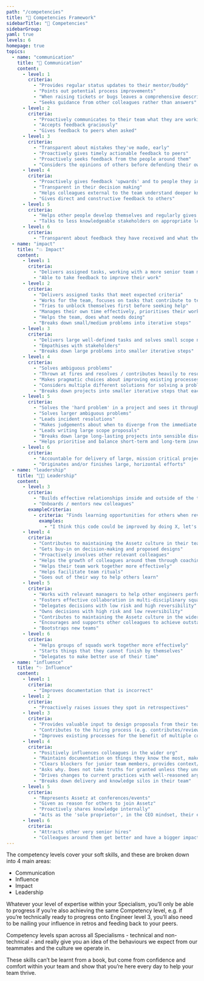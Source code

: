 ```yaml
---
path: "/competencies"
title: "📔 Competencies Framework"
sidebarTitle: "📔 Competencies"
sidebarGroup:
yaml: true
levels: 6
homepage: true
topics:
  - name: "communication"
    title: "💬 Communication"
    content:
      - level: 1
        criteria:
          - "Provides regular status updates to their mentor/buddy"
          - "Points out potential process improvements"
          - "When raising tickets or bugs leaves a comprehensive description"
          - "Seeks guidance from other colleagues rather than answers"
      - level: 2
        criteria:
          - "Proactively communicates to their team what they are working on, why, how it's going and what help they need"
          - "Accepts feedback graciously"
          - "Gives feedback to peers when asked"
      - level: 3
        criteria:
          - "Transparent about mistakes they've made, early"
          - "Proactively gives timely actionable feedback to peers"
          - "Proactively seeks feedback from the people around them"
          - "Considers the opinions of others before defending their own"
      - level: 4
        criteria:
          - "Proactively gives feedback 'upwards' and to people they interact with who are not in their team"
          - "Transparent in their decision making"
          - "Helps colleagues external to the team understand deeper knowledge known within the team"
          - "Gives direct and constructive feedback to others"
      - level: 5
        criteria:
          - "Helps other people develop themselves and regularly gives insightful, useful feedback to those around them"
          - "Talks to less knowledgeable stakeholders on appropriate level of abstraction"
      - level: 6
        criteria:
          - "Transparent about feedback they have received and what they are going to do differently"
  - name: "impact"
    title: "💥 Impact"
    content:
      - level: 1
        criteria:
          - "Delivers assigned tasks, working with a more senior team member"
          - "Able to take feedback to improve their work"
      - level: 2
        criteria:
          - "Delivers assigned tasks that meet expected criteria"
          - "Works for the team, focuses on tasks that contribute to team goals"
          - "Tries to unblock themselves first before seeking help"
          - "Manages their own time effectively, prioritises their workload well, on time for meetings, aware when blocking others and unblocks"
          - "Helps the team, does what needs doing"
          - "Breaks down small/medium problems into iterative steps"
      - level: 3
        criteria:
          - "Delivers large well-defined tasks and solves small scope not-well-defined problems"
          - "Empathises with stakeholders"
          - "Breaks down large problems into smaller iterative steps"
      - level: 4
        criteria:
          - "Solves ambiguous problems"
          - "Thrown at fires and resolves / contributes heavily to resolving them"
          - "Makes pragmatic choices about improving existing processes"
          - "Considers multiple different solutions for solving a problem"
          - "Breaks down projects into smaller iterative steps that each deliver value"
      - level: 5
        criteria:
          - "Solves the 'hard problem' in a project and sees it through to resolution"
          - "Solves larger ambiguous problems"
          - "Leads incident resolutions"
          - "Makes judgements about when to diverge from the immediate goal to achieve something else"
          - "Leads writing large scope proposals"
          - "Breaks down large long-lasting projects into sensible discrete chunks that compound to achieve a large goal"
          - "Helps prioritise and balance short-term and long-term investments, focusing on high impact, high value work"
      - level: 6
        criteria:
          - "Accountable for delivery of large, mission critical projects"
          - "Originates and/or finishes large, horizontal efforts"
  - name: "leadership"
    title: "👩‍💼 Leadership"
    content:
      - level: 3
        criteria:
          - "Builds effective relationships inside and outside of the team to promote trust and good working relationships"
          - "Onboards / mentors new colleagues"
        exampleCriteria:
          - criteria: "Finds learning opportunities for others when reviewing their work and follows it up"
            examples:
              - "I think this code could be improved by doing X, let's pair on it and I'll talk through why X is good for this"
      - level: 4
        criteria:
          - "Contributes to maintaining the Assetz culture in their team, helping new joiners"
          - "Gets buy-in on decision-making and proposed designs"
          - "Proactively involves other relevant colleagues"
          - "Helps the growth of colleagues around them through coaching and mentoring"
          - "Helps their team work together more effectively"
          - "Helps facilitate team rituals"
          - "Goes out of their way to help others learn"
      - level: 5
        criteria:
          - "Works with relevant managers to help other engineers perform and grow"
          - "Fosters effective collaboration in multi-disciplinary squads (backend, web)"
          - "Delegates decisions with low risk and high reversibility"
          - "Owns decisions with high risk and low reversibility"
          - "Contributes to maintaining the Assetz culture in the wider company"
          - "Encourages and supports other colleagues to achieve outstanding results"
          - "Bootstraps new teams"
      - level: 6
        criteria:
          - "Helps groups of squads work together more effectively"
          - "Starts things that they cannot finish by themselves"
          - "Delegates to make better use of their time"
  - name: "influence"
    title: "✨ Influence"
    content:
      - level: 1
        criteria:
          - "Improves documentation that is incorrect"
      - level: 2
        criteria:
          - "Proactively raises issues they spot in retrospectives"
      - level: 3
        criteria:
          - "Provides valuable input to design proposals from their team"
          - "Contributes to the hiring process (e.g. contributes/reviews interview exercises, does on-site pair programming tasks, helps conduct interviews)"
          - "Improves existing processes for the benefit of multiple colleagues"
      - level: 4
        criteria:
          - "Positively influences colleagues in the wider org"
          - "Maintains documentation on things they know the most, makes it easy for future colleagues to interact with systems/processes"
          - "Clears blockers for junior team members, provides context/guidance, or knows how to escalate"
          - "Asks why. Does not take truths for granted unless they understand exactly where they are coming from (especially with regards to regulation, compliance, etc)"
          - "Drives changes to current practices with well-reasoned arguments and a 'strong opinion, weakly held' mentality"
          - "Breaks down delivery and knowledge silos in their team"
      - level: 5
        criteria:
          - "Represents Assetz at conferences/events"
          - "Given as reason for others to join Assetz"
          - "Proactively shares knowledge internally"
          - "Acts as the 'sole proprietor', in the CEO mindset, their ego/agenda is not a factor in their thinking or decision making"
      - level: 6
        criteria:
          - "Attracts other very senior hires"
          - "Colleagues around them get better and have a bigger impact, faster"
---
```


The competency levels cover your soft skills, and these are broken down into 4 main areas:

- Communication
- Influence
- Impact
- Leadership

Whatever your level of expertise within your Specialism, you’ll only be able to progress if you’re also achieving the same Competency level, e.g. if you’re technically ready to progress onto Engineer level 3, you’ll also need to be nailing your influence in retros and feeding back to your peers.

Competency levels span across all Specialisms - technical and non-technical - and really give you an idea of the behaviours we expect from our teammates and the culture we operate in.

These skills can’t be learnt from a book, but come from confidence and comfort within your team and show that you’re here every day to help your team thrive.
